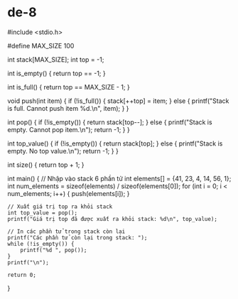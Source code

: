 # de-8
#include <stdio.h>

#define MAX_SIZE 100

int stack[MAX_SIZE];
int top = -1;

int is_empty() {
    return top == -1;
}

int is_full() {
    return top == MAX_SIZE - 1;
}

void push(int item) {
    if (!is_full()) {
        stack[++top] = item;
    } else {
        printf("Stack is full. Cannot push item %d.\n", item);
    }
}

int pop() {
    if (!is_empty()) {
        return stack[top--];
    } else {
        printf("Stack is empty. Cannot pop item.\n");
        return -1;
    }
}

int top_value() {
    if (!is_empty()) {
        return stack[top];
    } else {
        printf("Stack is empty. No top value.\n");
        return -1;
    }
}

int size() {
    return top + 1;
}

int main() {
    // Nhập vào stack 6 phần tử
    int elements[] = {41, 23, 4, 14, 56, 1};
    int num_elements = sizeof(elements) / sizeof(elements[0]);
    for (int i = 0; i < num_elements; i++) {
        push(elements[i]);
    }

    // Xuất giá trị top ra khỏi stack
    int top_value = pop();
    printf("Giá trị top đã được xuất ra khỏi stack: %d\n", top_value);

    // In các phần tử trong stack còn lại
    printf("Các phần tử còn lại trong stack: ");
    while (!is_empty()) {
        printf("%d ", pop());
    }
    printf("\n");

    return 0;
}
